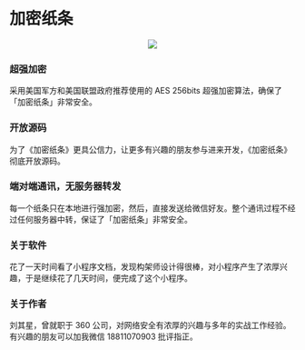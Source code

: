 # 加密纸条

<p align=center>
<img src="https://raw.githubusercontent.com/dekuan/mini.wx.secretends/master/src/resources/images/icon_secret_round_256x256.png" align=center />
</p>

### 超强加密

采用美国军方和美国联盟政府推荐使用的 AES 256bits 超强加密算法，确保了「加密纸条」非常安全。


### 开放源码

为了《加密纸条》更具公信力，让更多有兴趣的朋友参与进来开发，《加密纸条》彻底开放源码。



### 端对端通讯，无服务器转发

每一个纸条只在本地进行强加密，然后，直接发送给微信好友。整个通讯过程不经过任何服务器中转，保证了「加密纸条」非常安全。



### 关于软件

花了一天时间看了小程序文档，发现构架师设计得很棒，对小程序产生了浓厚兴趣，于是继续花了几天时间，便完成了这个小程序。



### 关于作者
刘其星，曾就职于 360 公司，对网络安全有浓厚的兴趣与多年的实战工作经验。有兴趣的朋友可以加我微信 18811070903 批评指正。

